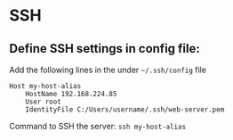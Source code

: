 # SSH

## Define SSH settings in config file:
Add the following lines in the under `~/.ssh/config` file
```
Host my-host-alias
    HostName 192.168.224.85
    User root
    IdentityFile C:/Users/username/.ssh/web-server.pem
```
Command to SSH the server: `ssh my-host-alias`
